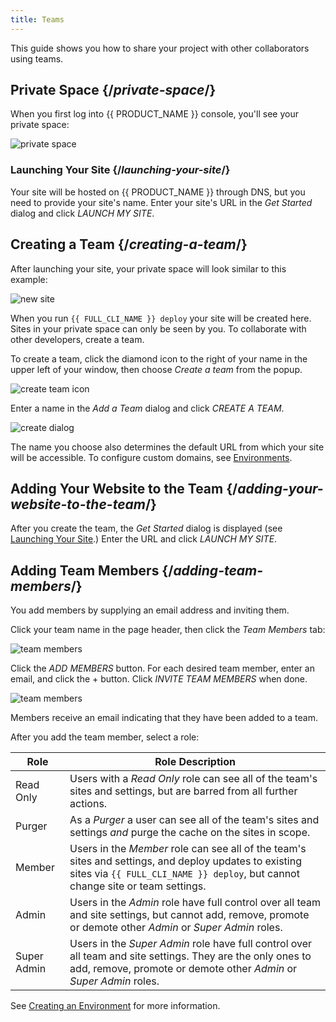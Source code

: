```yaml
---
title: Teams
---
```


This guide shows you how to share your project with other collaborators using teams.

## Private Space {/*private-space*/}

When you first log into {{ PRODUCT_NAME }} console, you'll see your private space:

![private space](/images/deploying/private_space.png)

### Launching Your Site {/*launching-your-site*/}

Your site will be hosted on {{ PRODUCT_NAME }} through DNS, but you need to provide your site's name. Enter your site's URL in the *Get Started* dialog and click *LAUNCH MY SITE*.

## Creating a Team {/*creating-a-team*/}

After launching your site, your  private space will look similar to this example:

![new site](/images/teams/new-site.png)

When you run `{{ FULL_CLI_NAME }} deploy` your site will be created here. Sites in your private space can only be seen by you. To collaborate with other developers, create a team.

To create a team, click the diamond icon to the right of your name in the upper left of your window, then choose *Create a team* from the popup.

![create team icon](/images/teams/create-team-icon.png?width=300px)

Enter a name in the *Add a Team* dialog and click *CREATE A TEAM*.

![create dialog](/images/teams/create_dialog.png)

The name you choose also determines the default URL from which your site will be accessible. To configure custom domains, see [Environments](/applications/basics/environments).

## Adding Your Website to the Team {/*adding-your-website-to-the-team*/}

After you create the team, the *Get Started* dialog is displayed (see [Launching Your Site](#launching-your-site).) Enter the URL and click *LAUNCH MY SITE*.

## Adding Team Members {/*adding-team-members*/}

You add members by supplying an email address and inviting them.

Click your team name in the page header, then click the _Team Members_ tab:

![team members](/images/teams/members.png)

Click the *ADD MEMBERS* button. For each desired team member, enter an email, and click the + button. Click *INVITE TEAM MEMBERS* when done.

![team members](/images/teams/add-members-dlg.png)

Members receive an email indicating that they have been added to a team.

After you add the team member, select a role:

| Role        | Role Description                                                                                                                                                                         |
|-------------|------------------------------------------------------------------------------------------------------------------------------------------------------------------------------------------|
| Read Only   | Users with a _Read Only_ role can see all of the team's sites and settings, but are barred from  all further actions.                                                                    |
| Purger      | As a _Purger_ a user can see all of the team's sites and settings _and_ purge the cache on the sites in scope.                                                                           |
| Member      | Users in the _Member_ role can see all of the team's sites and settings, and deploy updates to existing sites via `{{ FULL_CLI_NAME }} deploy`, but cannot change site or team settings. |
| Admin       | Users in the _Admin_ role have full control over all team and site settings, but cannot add, remove, promote or demote other _Admin_ or _Super Admin_ roles.                             |
| Super Admin | Users in the _Super Admin_ role have full control over all team and site settings. They are the only ones to add, remove, promote or demote other _Admin_ or _Super Admin_ roles.        |

See [Creating an Environment](/applications/basics/environments#creating-an-environment) for more information.
